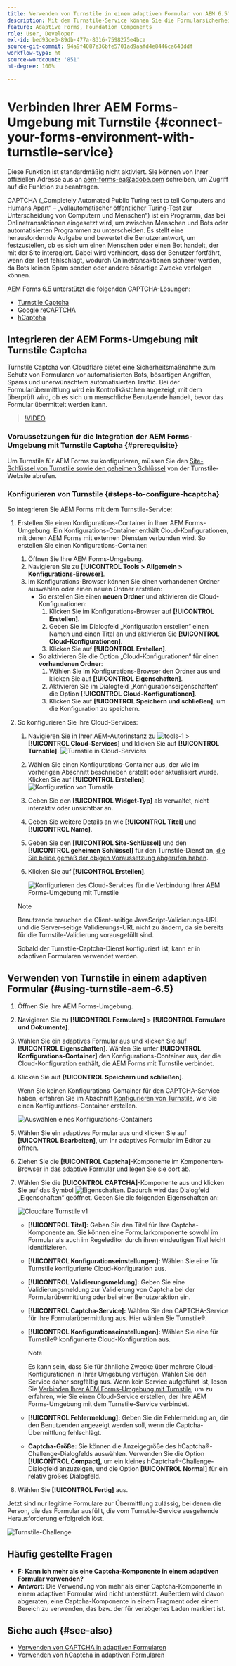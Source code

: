 ```yaml
---
title: Verwenden von Turnstile in einem adaptiven Formular von AEM 6.5?
description: Mit dem Turnstile-Service können Sie die Formularsicherheit verbessern. Schrittweise Anleitung enthalten.
feature: Adaptive Forms, Foundation Components
role: User, Developer
exl-id: bed93ce3-89db-477a-8316-7598275e4bca
source-git-commit: 94a9f4087e36bfe5701ad9aafd4e8446ca643ddf
workflow-type: ht
source-wordcount: '851'
ht-degree: 100%

---
```


# Verbinden Ihrer AEM Forms-Umgebung mit Turnstile {#connect-your-forms-environment-with-turnstile-service}

<!--
<span class="preview">This feature is based on Feature Toggle id `FT_FORMS-12407`. To enable the feature, follow the steps given in the [Enable Feature Toggle](/help/forms/using/enable-feature-toggle.md) article. </span>
-->

<span class="preview">Diese Funktion ist standardmäßig nicht aktiviert. Sie können von Ihrer offiziellen Adresse aus an aem-forms-ea@adobe.com schreiben, um Zugriff auf die Funktion zu beantragen.</span>

CAPTCHA („Completely Automated Public Turing test to tell Computers and Humans Apart“ – „vollautomatischer öffentlicher Turing-Test zur Unterscheidung von Computern und Menschen“) ist ein Programm, das bei Onlinetransaktionen eingesetzt wird, um zwischen Menschen und Bots oder automatisierten Programmen zu unterscheiden. Es stellt eine herausfordernde Aufgabe und bewertet die Benutzerantwort, um festzustellen, ob es sich um einen Menschen oder einen Bot handelt, der mit der Site interagiert. Dabei wird verhindert, dass der Benutzer fortfährt, wenn der Test fehlschlägt, wodurch Onlinetransaktionen sicherer werden, da Bots keinen Spam senden oder andere bösartige Zwecke verfolgen können.

AEM Forms 6.5 unterstützt die folgenden CAPTCHA-Lösungen:

* [Turnstile Captcha](/help/forms/using/integrate-adaptive-forms-turnstile.md)
* [Google reCAPTCHA](/help/forms/using/captcha-adaptive-forms.md)
* [hCaptcha](/help/forms/using/integrate-adaptive-forms-hcaptcha.md)


<!-- ![Turnstile](assets/Turnstile-challenge.png)-->

## Integrieren der AEM Forms-Umgebung mit Turnstile Captcha

Turnstile Captcha von Cloudflare bietet eine Sicherheitsmaßnahme zum Schutz von Formularen vor automatisierten Bots, bösartigen Angriffen, Spams und unerwünschtem automatisierten Traffic. Bei der Formularübermittlung wird ein Kontrollkästchen angezeigt, mit dem überprüft wird, ob es sich um menschliche Benutzende handelt, bevor das Formular übermittelt werden kann.

>[!VIDEO](https://video.tv.adobe.com/v/3440940/)

### Voraussetzungen für die Integration der AEM Forms-Umgebung mit Turnstile Captcha {#prerequisite}

Um Turnstile für AEM Forms zu konfigurieren, müssen Sie den [Site-Schlüssel von Turnstile sowie den geheimen Schlüssel](https://developers.cloudflare.com/turnstile/get-started/) von der Turnstile-Website abrufen.

### Konfigurieren von Turnstile {#steps-to-configure-hcaptcha}

So integrieren Sie AEM Forms mit dem Turnstile-Service:

1. Erstellen Sie einen Konfigurations-Container in Ihrer AEM Forms-Umgebung. Ein Konfigurations-Container enthält Cloud-Konfigurationen, mit denen AEM Forms mit externen Diensten verbunden wird. So erstellen Sie einen Konfigurations-Container:
   1. Öffnen Sie Ihre AEM Forms-Umgebung.
   1. Navigieren Sie zu **[!UICONTROL Tools > Allgemein > Konfigurations-Browser]**.
   1. Im Konfigurations-Browser können Sie einen vorhandenen Ordner auswählen oder einen neuen Ordner erstellen:
      * So erstellen Sie einen **neuen Ordner** und aktivieren die Cloud-Konfigurationen:
         1. Klicken Sie im Konfigurations-Browser auf **[!UICONTROL Erstellen]**.
         1. Geben Sie im Dialogfeld „Konfiguration erstellen“ einen Namen und einen Titel an und aktivieren Sie **[!UICONTROL Cloud-Konfigurationen]**.
         1. Klicken Sie auf **[!UICONTROL Erstellen]**.
      * So aktivieren Sie die Option „Cloud-Konfigurationen“ für einen **vorhandenen Ordner**:
         1. Wählen Sie im Konfigurations-Browser den Ordner aus und klicken Sie auf **[!UICONTROL Eigenschaften]**.
         1. Aktivieren Sie im Dialogfeld „Konfigurationseigenschaften“ die Option **[!UICONTROL Cloud-Konfigurationen]**.
         1. Klicken Sie auf **[!UICONTROL Speichern und schließen]**, um die Konfiguration zu speichern.

1. So konfigurieren Sie Ihre Cloud-Services:
   1. Navigieren Sie in Ihrer AEM-Autorinstanz zu ![tools-1](assets/tools-1.png) > **[!UICONTROL Cloud-Services]** und klicken Sie auf **[!UICONTROL Turnstile]**.
      ![Turnstile in Cloud-Services](assets/turnstile-in-ui.png)
   1. Wählen Sie einen Konfigurations-Container aus, der wie im vorherigen Abschnitt beschrieben erstellt oder aktualisiert wurde. Klicken Sie auf **[!UICONTROL Erstellen]**.
      ![Konfiguration von Turnstile](assets/config-hcaptcha.png)
   1. Geben Sie den **[!UICONTROL Widget-Typ]** als verwaltet, nicht interaktiv oder unsichtbar an.
   1. Geben Sie weitere Details an wie **[!UICONTROL Titel]** und **[!UICONTROL Name]**.
   1. Geben Sie den **[!UICONTROL Site-Schlüssel]** und den **[!UICONTROL geheimen Schlüssel]** für den Turnstile-Dienst an, [die Sie beide gemäß der obigen Voraussetzung abgerufen haben](#prerequisite).
   1. Klicken Sie auf **[!UICONTROL Erstellen]**.

      ![Konfigurieren des Cloud-Services für die Verbindung Ihrer AEM Forms-Umgebung mit Turnstile](assets/config-turntstile.png)

   >[!NOTE]
   > Benutzende brauchen die Client-seitige JavaScript-Validierungs-URL und die Server-seitige Validierungs-URL nicht zu ändern, da sie bereits für die Turnstile-Validierung vorausgefüllt sind.

   Sobald der Turnstile-Captcha-Dienst konfiguriert ist, kann er in adaptiven Formularen verwendet werden.

## Verwenden von Turnstile in einem adaptiven Formular {#using-turnstile-aem-6.5}

1. Öffnen Sie Ihre AEM Forms-Umgebung.
1. Navigieren Sie zu **[!UICONTROL Formulare]** > **[!UICONTROL Formulare und Dokumente]**.
1. Wählen Sie ein adaptives Formular aus und klicken Sie auf **[!UICONTROL Eigenschaften]**. Wählen Sie unter **[!UICONTROL Konfigurations-Container]** den Konfigurations-Container aus, der die Cloud-Konfiguration enthält, die AEM Forms mit Turnstile verbindet.
1. Klicken Sie auf **[!UICONTROL Speichern und schließen]**.

   Wenn Sie keinen Konfigurations-Container für den CAPTCHA-Service haben, erfahren Sie im Abschnitt [Konfigurieren von Turnstile](#configure-turnstile-steps-to-configure-hcaptcha), wie Sie einen Konfigurations-Container erstellen.

   ![Auswählen eines Konfigurations-Containers](assets/captcha-properties.png)

1. Wählen Sie ein adaptives Formular aus und klicken Sie auf **[!UICONTROL Bearbeiten]**, um Ihr adaptives Formular im Editor zu öffnen.
1. Ziehen Sie die **[!UICONTROL Captcha]**-Komponente im Komponenten-Browser in das adaptive Formular und legen Sie sie dort ab.
1. Wählen Sie die **[!UICONTROL CAPTCHA]**-Komponente aus und klicken Sie auf das Symbol ![Eigenschaften](assets/configure-icon.svg). Dadurch wird das Dialogfeld „Eigenschaften“ geöffnet. Geben Sie die folgenden Eigenschaften an:

   <!--![Turnstile v2](assets/turnstile-settings-v2.png)-->
   ![Cloudfare Turnstile v1](assets/turnstile-setting-v1.png)

   * **[!UICONTROL Titel]:** Geben Sie den Titel für Ihre Captcha-Komponente an. Sie können eine Formularkomponente sowohl im Formular als auch im Regeleditor durch ihren eindeutigen Titel leicht identifizieren.
   * **[!UICONTROL Konfigurationseinstellungen]:** Wählen Sie eine für Turnstile konfigurierte Cloud-Konfiguration aus.
   * **[!UICONTROL Validierungsmeldung]:** Geben Sie eine Validierungsmeldung zur Validierung von Captcha bei der Formularübermittlung oder bei einer Benutzeraktion ein.
   * **[!UICONTROL Captcha-Service]:** Wählen Sie den CAPTCHA-Service für Ihre Formularübermittlung aus. Hier wählen Sie Turnstile®.
   * **[!UICONTROL Konfigurationseinstellungen]:** Wählen Sie eine für Turnstile® konfigurierte Cloud-Konfiguration aus.
     >[!NOTE]
     >Es kann sein, dass Sie für ähnliche Zwecke über mehrere Cloud-Konfigurationen in Ihrer Umgebung verfügen. Wählen Sie den Service daher sorgfältig aus. Wenn kein Service aufgeführt ist, lesen Sie [Verbinden Ihrer AEM Forms-Umgebung mit Turnstile](#connect-your-forms-environment-with-turnstile-service), um zu erfahren, wie Sie einen Cloud-Service erstellen, der Ihre AEM Forms-Umgebung mit dem Turnstile-Service verbindet.

   * **[!UICONTROL Fehlermeldung]:** Geben Sie die Fehlermeldung an, die den Benutzenden angezeigt werden soll, wenn die Captcha-Übermittlung fehlschlägt.
   * **Captcha-Größe:** Sie können die Anzeigegröße des hCaptcha®-Challenge-Dialogfelds auswählen. Verwenden Sie die Option **[!UICONTROL Compact]**, um ein kleines hCaptcha®-Challenge-Dialogfeld anzuzeigen, und die Option **[!UICONTROL Normal]** für ein relativ großes Dialogfeld.

1. Wählen Sie **[!UICONTROL Fertig]** aus.


Jetzt sind nur legitime Formulare zur Übermittlung zulässig, bei denen die Person, die das Formular ausfüllt, die vom Turnstile-Service ausgehende Herausforderung erfolgreich löst.

![Turnstile-Challenge](assets/turnstile-challenge.png)


## Häufig gestellte Fragen

* **F: Kann ich mehr als eine Captcha-Komponente in einem adaptiven Formular verwenden?**
* **Antwort:** Die Verwendung von mehr als einer Captcha-Komponente in einem adaptiven Formular wird nicht unterstützt. Außerdem wird davon abgeraten, eine Captcha-Komponente in einem Fragment oder einem Bereich zu verwenden, das bzw. der für verzögertes Laden markiert ist.

## Siehe auch {#see-also}

* [Verwenden von CAPTCHA in adaptiven Formularen](/help/forms/using/captcha-adaptive-forms.md)
* [Verwenden von hCaptcha in adaptiven Formularen](/help/forms/using/integrate-adaptive-forms-hcaptcha.md)
